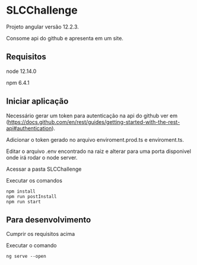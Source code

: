 # SLCChallenge

Projeto angular versão 12.2.3.

Consome api do github e apresenta em um site.

## Requisitos
node 12.14.0

npm 6.4.1


## Iniciar aplicação

Necessário gerar um token para autenticação na api do github ver em (https://docs.github.com/en/rest/guides/getting-started-with-the-rest-api#authentication).

Adicionar o token gerado no arquivo enviroment.prod.ts e enviroment.ts.

Editar o arquivo .env encontrado na raiz e alterar para uma porta disponivel onde irá rodar o node server.

Acessar a pasta SLCChallenge

Executar os comandos
```
npm install
npm run postInstall
npm run start
```

## Para desenvolvimento
Cumprir os requisitos acima

Executar o comando
```
ng serve --open
```
